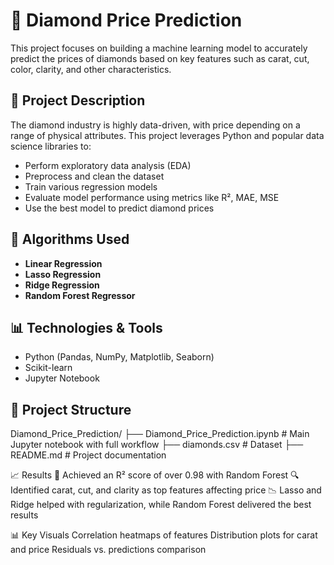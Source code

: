 # 💎 Diamond Price Prediction

This project focuses on building a machine learning model to accurately predict the prices of diamonds based on key features such as carat, cut, color, clarity, and other characteristics.

## 📌 Project Description

The diamond industry is highly data-driven, with price depending on a range of physical attributes. This project leverages Python and popular data science libraries to:

- Perform exploratory data analysis (EDA)
- Preprocess and clean the dataset
- Train various regression models
- Evaluate model performance using metrics like R², MAE, MSE
- Use the best model to predict diamond prices

## 🧠 Algorithms Used

- **Linear Regression**
- **Lasso Regression**
- **Ridge Regression**
- **Random Forest Regressor**

## 📊 Technologies & Tools

- Python (Pandas, NumPy, Matplotlib, Seaborn)
- Scikit-learn
- Jupyter Notebook

## 📁 Project Structure

Diamond_Price_Prediction/
├── Diamond_Price_Prediction.ipynb # Main Jupyter notebook with full workflow
├── diamonds.csv # Dataset 
├── README.md # Project documentation

📈 Results
📌 Achieved an R² score of over 0.98 with Random Forest
🔍 Identified carat, cut, and clarity as top features affecting price
📉 Lasso and Ridge helped with regularization, while Random Forest delivered the best results

📊 Key Visuals
Correlation heatmaps of features
Distribution plots for carat and price
Residuals vs. predictions comparison
